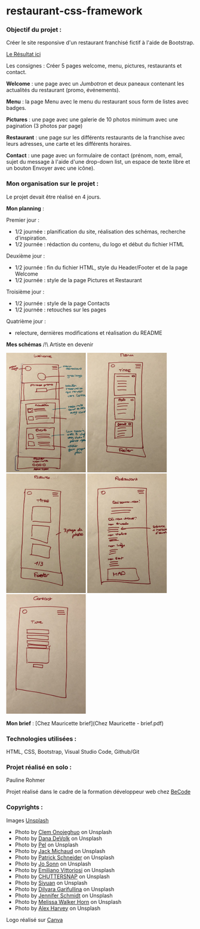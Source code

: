 # restaurant-css-framework

### Objectif du projet :

Créer le site responsive d'un restaurant franchisé fictif à l'aide de Bootstrap. 

[Le Résultat ici](https://rohmerpauline.github.io/restaurant-css-framework/)

Les consignes : Créer 5 pages welcome, menu, pictures, restaurants et contact.

**Welcome** : une page avec un *Jumbotron* et deux paneaux contenant les actualités du restaurant (promo, événements).

**Menu** : la page Menu avec le menu du restaurant sous form de listes avec badges.

**Pictures** : une page avec une galerie de 10 photos minimum avec une pagination (3 photos par page)

**Restaurant** : une page sur les différents restaurants de la franchise avec leurs adresses, une carte et les différents horaires.

**Contact** : une page avec un formulaire de contact (prénom, nom, email, sujet du message à l'aide d'une drop-down list, un espace de texte libre et un bouton Envoyer avec une icône).


### Mon organisation sur le projet :

Le projet devait être réalisé en 4 jours. 

**Mon planning** : 

Premier jour : 
- 1/2 journée : planification du site, réalisation des schémas, recherche d'inspiration.
- 1/2 journée : rédaction du contenu, du logo et début du fichier HTML

Deuxième jour : 
- 1/2 journée : fin du fichier HTML, style du Header/Footer et de la page Welcome
- 1/2 journée : style de la page Pictures et Restaurant

Troisième jour : 
- 1/2 journée : style de la page Contacts
- 1/2 journée : retouches sur les pages

Quatrième jour : 
- relecture, dernières modifications et réalisation du README

**Mes schémas** /!\ Artiste en devenir

![Welcome](images/welcome.png) ![Menu](images/Menu.png)
![Pictures](images/Pictures.png) ![Restaurants](images/Aboutus.png)
![Contact](images/contact.png)

**Mon brief** : [Chez Mauricette brief](Chez Mauricette - brief.pdf)

### Technologies utilisées : 

HTML, CSS, Bootstrap, Visual Studio Code, Github/Git

### Projet réalisé en solo : 

Pauline Rohmer

Projet réalisé dans le cadre de la formation développeur web chez [BeCode](https://becode.org/)


### Copyrights :

Images [Unsplash](https://unsplash.com)

* Photo by [Clem Onojeghuo](https://unsplash.com/@clemono?utm_source=unsplash&utm_medium=referral&utm_content=creditCopyText) on Unsplash
* Photo by [Dana DeVolk](https://unsplash.com/@thissillygirlskitchen?utm_source=unsplash&utm_medium=referral&utm_content=creditCopyText) on Unsplash
* Photo by [Pel](https://unsplash.com/@cha_pel?utm_source=unsplash&utm_medium=referral&utm_content=creditCopyText) on Unsplash
* Photo by [Jack Michaud](https://unsplash.com/@jackmichaud?utm_source=unsplash&utm_medium=referral&utm_content=creditCopyText) on Unsplash
* Photo by [Patrick Schneider](https://unsplash.com/@patrick_schneider?utm_source=unsplash&utm_medium=referral&utm_content=creditCopyText) on Unsplash
* Photo by [Jo Sonn](https://unsplash.com/@foodreich?utm_source=unsplash&utm_medium=referral&utm_content=creditCopyText) on Unsplash
* Photo by [Emiliano Vittoriosi](https://unsplash.com/photos/OFismyezPnY) on Unsplash
* Photo by [CHUTTERSNAP](https://unsplash.com/@chuttersnap?utm_source=unsplash&utm_medium=referral&utm_content=creditCopyText) on Unsplash
* Photo by [Siyuan](https://unsplash.com/@jsycra?utm_source=unsplash&utm_medium=referral&utm_content=creditCopyText) on Unsplash
* Photo by [Dilyara Garifullina](https://unsplash.com/@dilja96?utm_source=unsplash&utm_medium=referral&utm_content=creditCopyText) on Unsplash
* Photo by [Jennifer Schmidt](https://unsplash.com/@jsfoodphotography?utm_source=unsplash&utm_medium=referral&utm_content=creditCopyText) on Unsplash
* Photo by [Melissa Walker Horn](https://unsplash.com/@sugercoatit?utm_source=unsplash&utm_medium=referral&utm_content=creditCopyText) on Unsplash
* Photo by [Alex Harvey](https://unsplash.com/@alexharvey?utm_source=unsplash&utm_medium=referral&utm_content=creditCopyText) on Unsplash

Logo réalisé sur [Canva](https://canva.com)